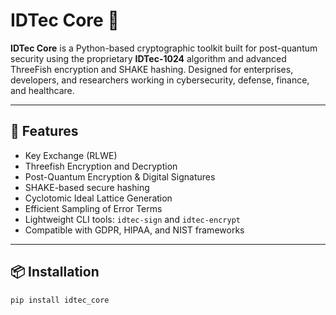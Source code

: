 
# IDTec Core 🔐

**IDTec Core** is a Python-based cryptographic toolkit built for post-quantum security using the proprietary **IDTec-1024** algorithm and advanced ThreeFish encryption and SHAKE hashing. Designed for enterprises, developers, and researchers working in cybersecurity, defense, finance, and healthcare.

---

## 🚀 Features
- Key Exchange (RLWE)
- Threefish Encryption and Decryption
- Post-Quantum Encryption & Digital Signatures
- SHAKE-based secure hashing
- Cyclotomic Ideal Lattice Generation
- Efficient Sampling of Error Terms
- Lightweight CLI tools: `idtec-sign` and `idtec-encrypt`
- Compatible with GDPR, HIPAA, and NIST frameworks

---

## 📦 Installation

```bash
pip install idtec_core
